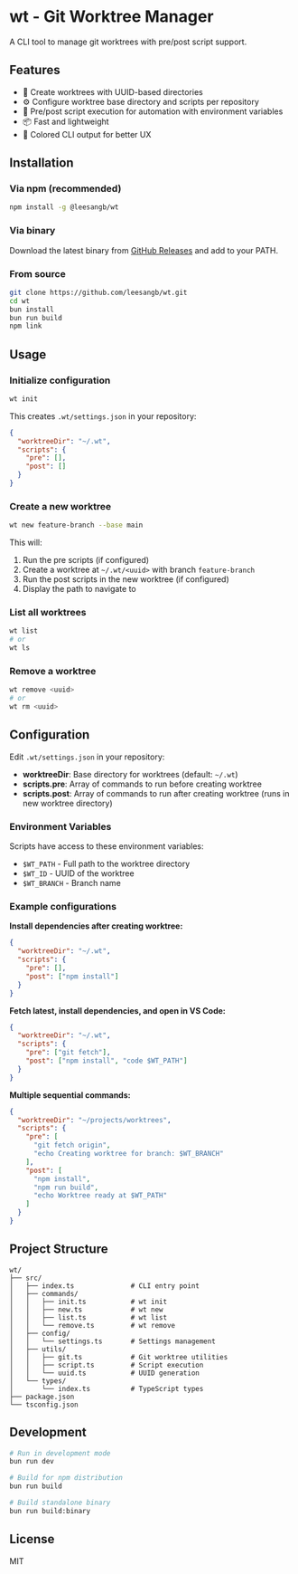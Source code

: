 # wt - Git Worktree Manager

A CLI tool to manage git worktrees with pre/post script support.

## Features

- 🚀 Create worktrees with UUID-based directories
- ⚙️ Configure worktree base directory and scripts per repository
- 🎯 Pre/post script execution for automation with environment variables
- 📦 Fast and lightweight
- 🎨 Colored CLI output for better UX

## Installation

### Via npm (recommended)

```bash
npm install -g @leesangb/wt
```

### Via binary

Download the latest binary from [GitHub Releases](https://github.com/leesangb/wt/releases) and add to your PATH.

### From source

```bash
git clone https://github.com/leesangb/wt.git
cd wt
bun install
bun run build
npm link
```

## Usage

### Initialize configuration

```bash
wt init
```

This creates `.wt/settings.json` in your repository:

```json
{
  "worktreeDir": "~/.wt",
  "scripts": {
    "pre": [],
    "post": []
  }
}
```

### Create a new worktree

```bash
wt new feature-branch --base main
```

This will:
1. Run the pre scripts (if configured)
2. Create a worktree at `~/.wt/<uuid>` with branch `feature-branch`
3. Run the post scripts in the new worktree (if configured)
4. Display the path to navigate to

### List all worktrees

```bash
wt list
# or
wt ls
```

### Remove a worktree

```bash
wt remove <uuid>
# or
wt rm <uuid>
```

## Configuration

Edit `.wt/settings.json` in your repository:

- **worktreeDir**: Base directory for worktrees (default: `~/.wt`)
- **scripts.pre**: Array of commands to run before creating worktree
- **scripts.post**: Array of commands to run after creating worktree (runs in new worktree directory)

### Environment Variables

Scripts have access to these environment variables:

- `$WT_PATH` - Full path to the worktree directory
- `$WT_ID` - UUID of the worktree
- `$WT_BRANCH` - Branch name

### Example configurations

**Install dependencies after creating worktree:**
```json
{
  "worktreeDir": "~/.wt",
  "scripts": {
    "pre": [],
    "post": ["npm install"]
  }
}
```

**Fetch latest, install dependencies, and open in VS Code:**
```json
{
  "worktreeDir": "~/.wt",
  "scripts": {
    "pre": ["git fetch"],
    "post": ["npm install", "code $WT_PATH"]
  }
}
```

**Multiple sequential commands:**
```json
{
  "worktreeDir": "~/projects/worktrees",
  "scripts": {
    "pre": [
      "git fetch origin",
      "echo Creating worktree for branch: $WT_BRANCH"
    ],
    "post": [
      "npm install",
      "npm run build",
      "echo Worktree ready at $WT_PATH"
    ]
  }
}
```

## Project Structure

```
wt/
├── src/
│   ├── index.ts              # CLI entry point
│   ├── commands/
│   │   ├── init.ts           # wt init
│   │   ├── new.ts            # wt new
│   │   ├── list.ts           # wt list
│   │   └── remove.ts         # wt remove
│   ├── config/
│   │   └── settings.ts       # Settings management
│   ├── utils/
│   │   ├── git.ts            # Git worktree utilities
│   │   ├── script.ts         # Script execution
│   │   └── uuid.ts           # UUID generation
│   └── types/
│       └── index.ts          # TypeScript types
├── package.json
└── tsconfig.json
```

## Development

```bash
# Run in development mode
bun run dev

# Build for npm distribution
bun run build

# Build standalone binary
bun run build:binary
```

## License

MIT
